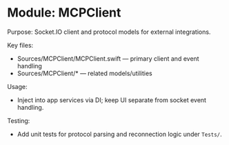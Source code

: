 # Module: MCPClient

Purpose: Socket.IO client and protocol models for external integrations.

Key files:
- Sources/MCPClient/MCPClient.swift — primary client and event handling
- Sources/MCPClient/* — related models/utilities

Usage:
- Inject into app services via DI; keep UI separate from socket event handling.

Testing:
- Add unit tests for protocol parsing and reconnection logic under `Tests/`.
